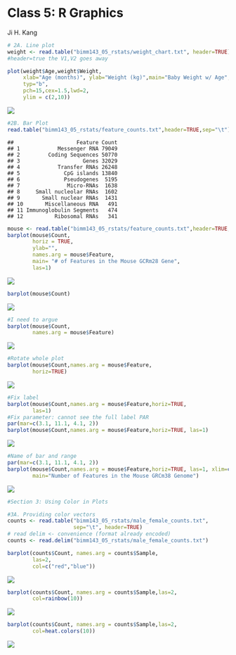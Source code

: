 Class 5: R Graphics
================
Ji H. Kang

``` r
# 2A. Line plot
weight <- read.table("bimm143_05_rstats/weight_chart.txt", header=TRUE)
#header=true the V1,V2 goes away 

plot(weight$Age,weight$Weight,
     xlab="Age (months)", ylab="Weight (kg)",main="Baby Weight w/ Age",
     typ="b",
     pch=15,cex=1.5,lwd=2,
     ylim = c(2,10))
```

![](class05.2_files/figure-markdown_github/unnamed-chunk-1-1.png)

``` r
#2B. Bar Plot
read.table("bimm143_05_rstats/feature_counts.txt",header=TRUE,sep="\t")
```

    ##                    Feature Count
    ## 1            Messenger RNA 79049
    ## 2         Coding Sequences 50770
    ## 3                    Genes 32029
    ## 4            Transfer RNAs 26248
    ## 5              CpG islands 13840
    ## 6              Pseudogenes  5195
    ## 7               Micro-RNAs  1638
    ## 8     Small nucleolar RNAs  1602
    ## 9       Small nuclear RNAs  1431
    ## 10       Miscellaneous RNA   491
    ## 11 Immunoglobulin Segments   474
    ## 12          Ribosomal RNAs   341

``` r
mouse <- read.table("bimm143_05_rstats/feature_counts.txt",header=TRUE,sep="\t")
barplot(mouse$Count,
        horiz = TRUE,
        ylab="",
        names.arg = mouse$Feature,
        main= "# of Features in the Mouse GCRm28 Gene",
        las=1)
```

![](class05.2_files/figure-markdown_github/unnamed-chunk-2-1.png)

``` r
barplot(mouse$Count)
```

![](class05.2_files/figure-markdown_github/unnamed-chunk-2-2.png)

``` r
#I need to argue
barplot(mouse$Count,
        names.arg = mouse$Feature)
```

![](class05.2_files/figure-markdown_github/unnamed-chunk-2-3.png)

``` r
#Rotate whole plot
barplot(mouse$Count,names.arg = mouse$Feature,
        horiz=TRUE)
```

![](class05.2_files/figure-markdown_github/unnamed-chunk-2-4.png)

``` r
#Fix label 
barplot(mouse$Count,names.arg = mouse$Feature,horiz=TRUE,
        las=1)
#Fix parameter: cannot see the full label PAR
par(mar=c(3.1, 11.1, 4.1, 2))
barplot(mouse$Count,names.arg = mouse$Feature,horiz=TRUE, las=1)
```

![](class05.2_files/figure-markdown_github/unnamed-chunk-2-5.png)

``` r
#Name of bar and range
par(mar=c(3.1, 11.1, 4.1, 2))
barplot(mouse$Count,names.arg = mouse$Feature,horiz=TRUE, las=1, xlim=c(0,80000),
        main="Number of Features in the Mouse GRCm38 Genome")
```

![](class05.2_files/figure-markdown_github/unnamed-chunk-2-6.png)

``` r
#Section 3: Using Color in Plots

#3A. Providing color vectors
counts <- read.table("bimm143_05_rstats/male_female_counts.txt",
                     sep="\t", header=TRUE)
# read delim <- convenience (format already encoded)
counts <- read.delim("bimm143_05_rstats/male_female_counts.txt")

barplot(counts$Count, names.arg = counts$Sample,
        las=2,
        col=c("red","blue"))
```

![](class05.2_files/figure-markdown_github/unnamed-chunk-3-1.png)

``` r
barplot(counts$Count, names.arg = counts$Sample,las=2,
        col=rainbow(10))
```

![](class05.2_files/figure-markdown_github/unnamed-chunk-3-2.png)

``` r
barplot(counts$Count, names.arg = counts$Sample,las=2,
        col=heat.colors(10))
```

![](class05.2_files/figure-markdown_github/unnamed-chunk-3-3.png)
